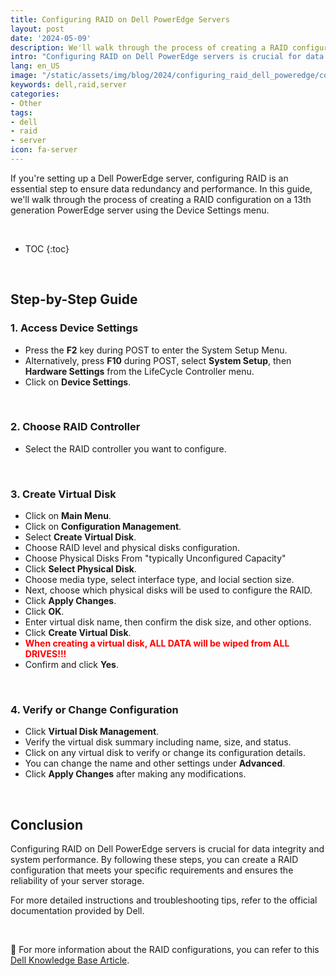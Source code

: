 ```yaml
---
title: Configuring RAID on Dell PowerEdge Servers
layout: post
date: '2024-05-09'
description: We'll walk through the process of creating a RAID configuration on a 13th generation PowerEdge server.
intro: "Configuring RAID on Dell PowerEdge servers is crucial for data integrity and system performance."
lang: en_US
image: "/static/assets/img/blog/2024/configuring_raid_dell_poweredge/configuring_raid_dell_poweredge.jpg"
keywords: dell,raid,server
categories:
- Other
tags:
- dell
- raid
- server
icon: fa-server
---
```


If you're setting up a Dell PowerEdge server, configuring RAID is an essential step to ensure data redundancy and performance. In this guide, we'll walk through the process of creating a RAID configuration on a 13th generation PowerEdge server using the Device Settings menu.

<br>

* TOC 
{:toc}

<br>

## Step-by-Step Guide

### 1. Access Device Settings
- Press the **F2** key during POST to enter the System Setup Menu.
- Alternatively, press **F10** during POST, select **System Setup**, then **Hardware Settings** from the LifeCycle Controller menu.
- Click on **Device Settings**.

<br>

### 2. Choose RAID Controller
- Select the RAID controller you want to configure.

<br>

### 3. Create Virtual Disk
- Click on **Main Menu**.
- Click on **Configuration Management**.
- Select **Create Virtual Disk**.
- Choose RAID level and physical disks configuration.
- Choose Physical Disks From "typically Unconfigured Capacity"
- Click **Select Physical Disk**.
- Choose media type, select interface type, and locial section size.
- Next, choose which physical disks will be used to configure the RAID.
- Click **Apply Changes**.
- Click **OK**.
- Enter virtual disk name, then confirm the disk size, and other options.
- Click **Create Virtual Disk**.
- <span style="color:red;">**When creating a virtual disk, ALL DATA will be wiped from ALL DRIVES!!!**</span>
- Confirm and click **Yes**.

<br>

### 4. Verify or Change Configuration
- Click **Virtual Disk Management**.
- Verify the virtual disk summary including name, size, and status.
- Click on any virtual disk to verify or change its configuration details.
- You can change the name and other settings under **Advanced**.
- Click **Apply Changes** after making any modifications.

<br>

## Conclusion

Configuring RAID on Dell PowerEdge servers is crucial for data integrity and system performance. By following these steps, you can create a RAID configuration that meets your specific requirements and ensures the reliability of your server storage.

For more detailed instructions and troubleshooting tips, refer to the official documentation provided by Dell.

<br>

📝 For more information about the RAID configurations, you can refer to this [Dell Knowledge Base Article](https://www.dell.com/support/kbdoc/en-us/000128635/dell-servers-what-are-the-raid-levels-and-their-specifications#:~:text=If%20one%20disk%20fails%2C%20the,the%20failure%20of%20one%20disk.).




